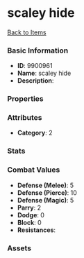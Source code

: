 # scaley hide



[Back to Items](../items.md)

### Basic Information

- **ID**: 9900961
- **Name**: scaley hide
- **Description**: 

### Properties


### Attributes

- **Category**: 2

### Stats


### Combat Values

- **Defense (Melee)**: 5
- **Defense (Pierce)**: 10
- **Defense (Magic)**: 5
- **Parry**: 2
- **Dodge**: 0
- **Block**: 0
- **Resistances**: 

### Assets


